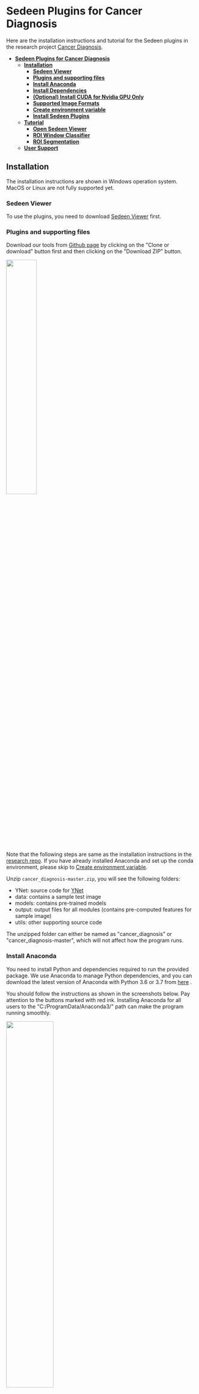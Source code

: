 # **Sedeen Plugins for Cancer Diagnosis**

Here are the installation instructions and tutorial for the Sedeen plugins in the research project [Cancer Diagnosis](http://cancertech.cs.washington.edu/). 

<!-- TOC -->

- [**Sedeen Plugins for Cancer Diagnosis**](#sedeen-plugins-for-cancer-diagnosis)
    - [**Installation**](#installation)
        - [**Sedeen Viewer**](#sedeen-viewer)
        - [**Plugins and supporting files**](#plugins-and-supporting-files)
        - [**Install Anaconda**](#install-anaconda)
        - [**Install Dependencies**](#install-dependencies)
        - [**(Optional) Install CUDA for Nvidia GPU Only**](#optional-install-cuda-for-nvidia-gpu-only)
        - [**Supported Image Formats**](#supported-image-formats)
        - [**Create environment variable**](#create-environment-variable)
        - [**Install Sedeen Plugins**](#install-sedeen-plugins)
    - [**Tutorial**](#tutorial)
        - [**Open Sedeen Viewer**](#open-sedeen-viewer)
        - [**ROI Window Classifier**](#roi-window-classifier)
        - [**ROI Segmentation**](#roi-segmentation)
    - [**User Support**](#user-support)

<!-- /TOC -->

## **Installation**

The installation instructions are shown in Windows operation system. MacOS or Linux are not fully supported yet.

### **Sedeen Viewer**
To use the plugins, you need to download [Sedeen Viewer](https://pathcore.com/sedeen) first.

### **Plugins and supporting files**

Download our tools from [Github page](https://github.com/kechunl/cancer_diagnosis) by clicking on the "Clone or download" button first and then clicking on the "Download ZIP" button.

<img src="docs/img/download_repo.PNG" width="40%" align="middle"/>

Note that the following steps are same as the installation instructions in the [research repo](https://github.com/cancertech/cancer_diagnosis). If you have already installed Anaconda and set up the conda environment, please skip to [Create environment variable](#create-environment-variable).

Unzip `cancer_diagnosis-master.zip`, you will see the following folders:

- YNet: source code for <a href="https://arxiv.org/abs/1806.01313" target="_blank">YNet</a> 
- data: contains a sample test image
- models: contains pre-trained models
- output: output files for all modules (contains pre-computed features for sample image)
- utils: other supporting source code

The unzipped folder can either be named as "cancer_diagnosis" or "cancer_diagnosis-master", which will not affect how the program runs.

### **Install Anaconda**

You need to install Python and dependencies required to run the provided package. We use Anaconda to manage Python dependencies, and you can download the latest version of Anaconda with Python 3.6 or 3.7 from 
<a href="https://www.anaconda.com/distribution/" target="_blank">here</a> .

You should follow the instructions as shown in the screenshots below. Pay attention to the buttons marked with red ink.
Installing Anaconda for all users to the "C:/ProgramData/Anaconda3/" path can make the program running smoothly.

<!-- <img src="docs/tutorial_img/anaconda_1.JPG" width="50%" align="middle"/> 	 -->
<img src="docs/tutorial_img/anaconda_2.JPG" width="50%" align="middle"/>
<img src="docs/tutorial_img/anaconda_3.JPG" width="50%" align="middle"/>
<img src="docs/tutorial_img/anaconda_4.JPG" width="50%" align="middle"/>
<img src="docs/tutorial_img/anaconda_5.JPG" width="50%" align="middle"/>

<br><br>

### **Install Dependencies**

After installing Anaconda, you can install all the required packages by double clicking on the `0_install_dependencies.bat` file, as shown below.

<img src="docs/img/install_packages.JPG" width="50%" align="middle"/>

The installation may take around 10-20 minutes. After installation, you can proceed to tutorial.


If you see a "Windows protected your PC" window as below. You can first click on the "More Info" button and then "Run anyway" button to allow our program to run. 

<img src="docs/tutorial_img/windows_protect.png" width="100%" align="middle"/>

When the installation is done, you can see a similar message as shown below.

<img src="docs/tutorial_img/package_install_done.JPG" width="50%" align="middle"/>


<br><br>

### **(Optional) Install CUDA for Nvidia GPU Only**

In the semantic segmentation part, we will use Convolutional Neural Networks to analyze the input ROI images, and this slow process can be accelerated by using Nvidia GPUs.
If you have an Nvidia GPU in your computer, you can 
<a href="https://developer.nvidia.com/cuda-downloads" target="_blank">download</a>
and install CUDA 10.2 before running our programs.

### **Supported Image Formats**

We support PNG, JPG, TIFF, SVS, and many other image formats for MacOS and Linux. Unfortunately, we do not support SVS for Windows machine at the current stage, but you can easily convert your SVS files to JPG files by using
<a href="https://www.reaconverter.com/convert/svs_to_jpg.html" target="_blank">this converter</a>.

### **Create environment variable**

1. Right-click the **Computer** icon and choose **Properties**, or in Windows Control Panel, choose **System**.
2. Choose **Advanced system settings**.

<img src="docs/img/advanced_system_settings.JPG" width="50%" align="middle"/>

3. On the Advanced tab, click **Environment Variables**.

<img src="docs/img/environment_variables.JPG" width="50%" align="middle"/>

4. Click **New** under the **User variables** to create a new user variable.

```
Variable name: SedeenPythonHome
Variable value: "Full path of cancer_env"
```

Note that the path of **cancer_env** is usually *C:\Uses\%Username%\.conda\envs\cancer_env*. If you're not sure where the conda env is, you can launch the command lines by *Win+R*, open **cmd**, and run 

```
conda env list
```

The path listed beside **cancer_env** is the value you should put in user variable.

<img src="docs/img/cmd.JPG" width="50%" align="middle"/>
<img src="docs/img/env_list.JPG" width="50%" align="middle"/>

<br><br>
5. Apply this change and reboot your computer.

### **Install Sedeen Plugins**

Copy the folder [ITCR](../ITCR) to `%Sedeen Viewer Folder%\pulgins\cpp`.

`%Sedeen Viewer Folder%` is where Sedeen is installed.

<img src="docs/img/plugins.JPG" width="50%" align="middle"/>
<br><br>

**Now You can start using our plugins.**

<br><br>
## **Tutorial**

### **Open Sedeen Viewer**
To use our plugins in `Sedeen Viewer`, you need to launch Sedeen in the conda environment `cancer_env`. **To make sure the plugins are running successfully, it's highly recommended that you launch a new `Sedeen Viewer` everytime you run a plugin.**

1. Launch command lines with *Win+R*, open **cmd**.

<img src="docs/img/cmd.JPG" width="50%" align="middle"/>

2. Change directory to where Sedeen Viewer is installed by

```
cd C:\Program Files\Sedeen Viewer
```

Note that the directory could change, depending on where you install it.

3. Switch to the environment by

```
conda activate cancer_env
```
<img src="docs/img/launch_sedeen.JPG" width="50%" align="middle"/>

4. Open Sedeen Viewer with

```
sedeen.exe
```

### **ROI Window Classifier**

1. Open the image you want to process with File->Open.

<img src="docs/img/Open_image.JPG" width="70%" align="middle"/>

2. Select `ROI Window Classifier` from the algorithm option box in `Analysis Manager` window. If the window is not showing, you can go to View->Windows->Analysis Manager to get it displayed.

3. Choose an output path from the `Output Path` box.

<img src="docs/img/alg.JPG" width="70%" align="middle"/>

4. Click `Run` and select [Sedeen_ROIWindowClassifier.py](<../../Sedeen Scripts/Sedeen_ROIWindowClassifier.py>)

<img src="docs/img/ROIWindowClassifier.JPG" width="70%" align="middle"/>

5. If it's the first time you run this image, it may take more than 10 minutes, depending on the memory and CPU capacity.


After running the program, Sedeen Viewer would display the ROI identification results where the regions-of-interest are marked in green boxes.

<img src="docs/img/ROIWindowClassifier_result.JPG" width="70%" align="middle"/>

The following files will be generated in the selected folder, which can later be used for ROI segmentation and diagnosis prediction.

<img src="docs/img/ROIWindowClassifier_output.JPG" width="70%" align="middle"/>

### **ROI Segmentation**

1. Open an image in Sedeen Viewer and select `ROI Segmentation` from the algorithm option box.

2. Select one or more ROI images. Hold the “Control” key if you want to select multiple files, which is the standard multi-file selection in Windows OS. 
    
    You can also change the parameter for “Batch Size” by using the slider, where the batch size is a term used in machine learning and refers to the number of samples processed in one iteration. When the computer has lots of memory or a large GPU, you can use a larger batch size. Usually, large batch size can make the CNN runs faster, but a large batch size would require lots of memory. We recommend to you the default setting unless your computer memory is too low or too high. If you saw any kind of memory error printed by the GUI, then restart the process with smaller batch size.

3. Click `Run` and select [Sedeen_ROISegmentation.py](<../../Sedeen Scripts/Sedeen_ROISegmentation.py>).

    Depends on your computer hardware (memory, GPU, etc) and the size of ROI, it usually takes 2 to 20 minutes to process each ROI on a GPU. CPUs are usually more than 10x slower than GPUs for deep learning, and we do not recommend users to use CPU for this step (i.e. ROI segmentation).

    The 8 semantic segmentation classes are:

    <img src="docs/tutorial_img/seg_color_map.png" width="50%" align="middle"/>


## **User Support**
If you have any questions, you can visit the [Github issue page]https://github.com/kechunl/cancer_diagnosis/issues) and submit an issue via the "New issue" button shown below.

<img src="docs/tutorial_img/user_issue.jpg" width="50%" align="middle"/>

